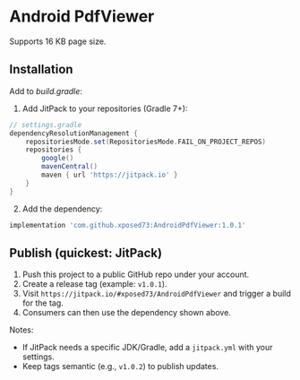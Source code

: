 
# Android PdfViewer

Supports 16 KB page size.


## Installation

Add to _build.gradle_:

1) Add JitPack to your repositories (Gradle 7+):

```gradle
// settings.gradle
dependencyResolutionManagement {
    repositoriesMode.set(RepositoriesMode.FAIL_ON_PROJECT_REPOS)
    repositories {
        google()
        mavenCentral()
        maven { url 'https://jitpack.io' }
    }
}
```

2) Add the dependency:

```gradle
implementation 'com.github.xposed73:AndroidPdfViewer:1.0.1'
```

## Publish (quickest: JitPack)

1) Push this project to a public GitHub repo under your account.
2) Create a release tag (example: `v1.0.1`).
3) Visit `https://jitpack.io/#xposed73/AndroidPdfViewer` and trigger a build for the tag.
4) Consumers can then use the dependency shown above.

Notes:
- If JitPack needs a specific JDK/Gradle, add a `jitpack.yml` with your settings.
- Keep tags semantic (e.g., `v1.0.2`) to publish updates.
